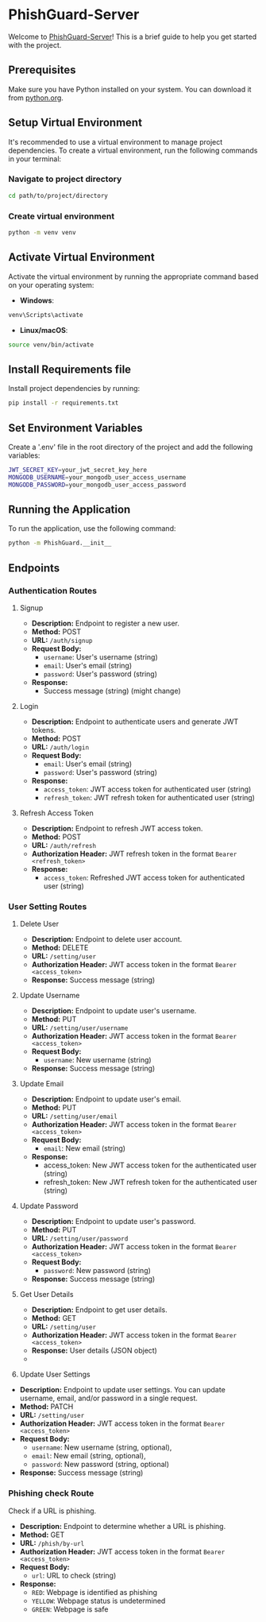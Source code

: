 # PhishGuard-Server

Welcome to [PhishGuard-Server](https://github.com/Phishing-Detection-Finals/PhishGuard-Server)! This is a brief guide to help you get started with the project.

## Prerequisites

Make sure you have Python installed on your system. You can download it from [python.org](https://www.python.org/).

## Setup Virtual Environment

It's recommended to use a virtual environment to manage project dependencies. To create a virtual environment, run the following commands in your terminal:

### Navigate to project directory

```bash
cd path/to/project/directory
```

### Create virtual environment

```bash
python -m venv venv
```

## Activate Virtual Environment

Activate the virtual environment by running the appropriate command based on your operating system:

- **Windows**:

```bash
venv\Scripts\activate
```
- **Linux/macOS**:

```bash
source venv/bin/activate
```  

## Install Requirements file

Install project dependencies by running:

```bash
pip install -r requirements.txt
```

## Set Environment Variables

Create a '.env' file in the root directory of the project and add the following variables:

```bash
JWT_SECRET_KEY=your_jwt_secret_key_here
MONGODB_USERNAME=your_mongodb_user_access_username
MONGODB_PASSWORD=your_mongodb_user_access_password
```

## Running the Application

To run the application, use the following command:

```bash
python -m PhishGuard.__init__
```

## Endpoints

### Authentication Routes

1. Signup
   - **Description:** Endpoint to register a new user.
   - **Method:** POST
   - **URL:** `/auth/signup`
   - **Request Body:**
     - `username`: User's username (string)
     - `email`: User's email (string)
     - `password`: User's password (string)
   - **Response:**
     - Success message (string) (might change)

2. Login
   - **Description:** Endpoint to authenticate users and generate JWT tokens.
   - **Method:** POST
   - **URL:** `/auth/login`
   - **Request Body:**
     - `email`: User's email (string)
     - `password`: User's password (string)
   - **Response:**
     - `access_token`: JWT access token for authenticated user (string)
     - `refresh_token`: JWT refresh token for authenticated user (string)

3. Refresh Access Token
   - **Description:** Endpoint to refresh JWT access token.
   - **Method:** POST
   - **URL:** `/auth/refresh`
   - **Authorization Header:** JWT refresh token in the format `Bearer <refresh_token>`
   - **Response:**
     - `access_token`: Refreshed JWT access token for authenticated user (string)

### User Setting Routes

1. Delete User
   - **Description:** Endpoint to delete user account.
   - **Method:** DELETE
   - **URL:** `/setting/user`
   - **Authorization Header:** JWT access token in the format `Bearer <access_token>`
   - **Response:** Success message (string)

2. Update Username
   - **Description:** Endpoint to update user's username.
   - **Method:** PUT
   - **URL:** `/setting/user/username`
   - **Authorization Header:** JWT access token in the format `Bearer <access_token>`
   - **Request Body:**
     - `username`: New username (string)
   - **Response:** Success message (string)

3. Update Email
   - **Description:** Endpoint to update user's email.
   - **Method:** PUT
   - **URL:** `/setting/user/email`
   - **Authorization Header:** JWT access token in the format `Bearer <access_token>`
   - **Request Body:**
     - `email`: New email (string)
   - **Response:**
      - access_token: New JWT access token for the authenticated user (string)
      - refresh_token: New JWT refresh token for the authenticated user (string)

4. Update Password
   - **Description:** Endpoint to update user's password.
   - **Method:** PUT
   - **URL:** `/setting/user/password`
   - **Authorization Header:** JWT access token in the format `Bearer <access_token>`
   - **Request Body:**
     - `password`: New password (string)
   - **Response:** Success message (string)

5. Get User Details
   - **Description:** Endpoint to get user details.
   - **Method:** GET
   - **URL:** `/setting/user`
   - **Authorization Header:** JWT access token in the format `Bearer <access_token>`
   - **Response:** User details (JSON object)
   - 
   

6. Update User Settings
- **Description:** Endpoint to update user settings. You can update username, email, and/or password in a single request.
- **Method:** PATCH
- **URL:** `/setting/user`
- **Authorization Header:** JWT access token in the format `Bearer <access_token>`
- **Request Body:**
   - `username`: New username (string, optional),
   - `email`: New email (string, optional),
   - `password`: New password (string, optional)
- **Response:**  Success message (string)


### Phishing check Route

Check if a URL is phishing.

- **Description:** Endpoint to determine whether a URL is phishing.
- **Method:** GET
- **URL:** `/phish/by-url`
- **Authorization Header:** JWT access token in the format `Bearer <access_token>`
- **Request Body:**
   - `url`: URL to check (string)
- **Response:**  
   -  `RED`: Webpage is identified as phishing
   -  `YELLOW`: Webpage status is undetermined
   -  `GREEN`: Webpage is safe




